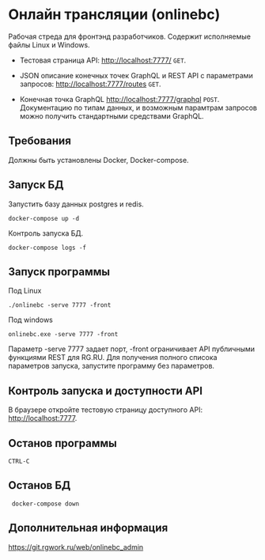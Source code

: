 Онлайн трансляции (onlinebc)
=============================

Рабочая стреда для фронтэнд разработчиков. Содержит исполняемые файлы Linux и Windows.



- Тестовая страница API: <http://localhost:7777/> `GET`.

- JSON описание конечных точек GraphQL и REST API с параметрами запросов: <http://localhost:7777/routes> `GET`.

- Конечная точка GraphQL <http://localhost:7777/graphql> `POST`.
Документацию по типам данных, и возможным парамтрам запросов можно получить стандартными средствами GraphQL.




Требования
----------
Должны быть установлены Docker, Docker-compose.



Запуск БД
-------- 


Запустить базу данных postgres и redis.

    docker-compose up -d


Контроль  запуска БД.

    docker-compose logs -f


Запуск программы
--------------

Под Linux

    ./onlinebc -serve 7777 -front

Под windows 

    onlinebc.exe -serve 7777 -front


Параметр -serve 7777 задает порт, -front ограничивает API публичными функциями REST для RG.RU. Для получения полного списока параметров запуска, запустите программу без параметров.

Контроль запуска и доступности API 
------------------------

В браузере откройте тестовую страницу доступного API: <http://localhost:7777>. 


Останов программы
-----------
    CTRL-C

Останов БД
----------
     docker-compose down



Дополнительная информация
--------------------------
<https://git.rgwork.ru/web/onlinebc_admin>




